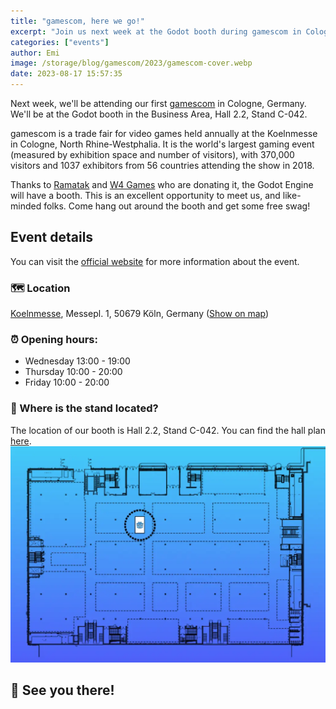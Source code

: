 ```yaml
---
title: "gamescom, here we go!"
excerpt: "Join us next week at the Godot booth during gamescom in Cologne from Wednesday the 23rd, to Friday the 25th. Don't miss the chance to say hello to the Godot team!"
categories: ["events"]
author: Emi
image: /storage/blog/gamescom/2023/gamescom-cover.webp
date: 2023-08-17 15:57:35
---
```


Next week, we'll be attending our first [gamescom](https://www.gamescom.global) in Cologne, Germany. We'll be at the Godot booth in the Business Area, Hall 2.2, Stand C-042.

gamescom is a trade fair for video games held annually at the Koelnmesse in Cologne, North Rhine-Westphalia. It is the world's largest gaming event (measured by exhibition space and number of visitors), with 370,000 visitors and 1037 exhibitors from 56 countries attending the show in 2018.

Thanks to [Ramatak](https://ramatak.com/) and [W4 Games](https://w4games.com/) who are donating it, the Godot Engine will have a booth. This is an excellent opportunity to meet us, and like-minded folks. Come hang out around the booth and get some free swag!


## Event details
You can visit the [official website](https://www.gamescom.global/en/fair-visit) for more information about the event.

### 🗺️ Location
[Koelnmesse](https://www.koelnmesse.de/), Messepl. 1, 50679 Köln, Germany ([Show on map](https://www.openstreetmap.org/?mlat=50.94590&mlon=6.98034map%3D16%2F50.9441%2F6.9798#map=16/50.9455/6.9805&layers=N))

### ⏰ Opening hours:
- Wednesday 13:00 - 19:00
- Thursday 10:00 - 20:00
- Friday 10:00 - 20:00

### 📍 Where is the stand located?

The location of our booth is Hall 2.2, Stand C-042. You can find the hall plan [here](https://www.gamescom.global/en/fair-visit/hall-plan).
![](/storage/blog/gamescom/2023/gamescom-map.webp)

## 👋 See you there!